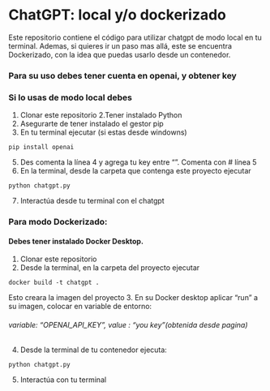 # ChatGPT: local y/o dockerizado

Este repositorio contiene el código para utilizar chatgpt de modo local en tu terminal.
Ademas, si quieres ir un paso mas allá, este se encuentra Dockerizado, con la idea que puedas usarlo desde un contenedor.

### Para su uso debes tener cuenta en openai, y obtener key

### Si lo usas de modo local debes

1. Clonar este repositorio
2.Tener instalado Python
3. Asegurarte de tener instalado el gestor pip
4. En tu terminal ejecutar (si estas desde windowns)
```
pip install openai
```
5. Des comenta la línea 4 y agrega tu key entre “”. Comenta con # línea 5 
6. En la terminal, desde la carpeta que contenga este proyecto ejecutar 
```
python chatgpt.py
```
7. Interactúa desde tu terminal con el chatgpt

### Para modo Dockerizado:

#### Debes tener instalado Docker Desktop.
1. Clonar este repositorio
2. Desde la terminal, en la carpeta del proyecto ejecutar
```
docker build -t chatgpt .
```
Esto creara la imagen del proyecto
3. En su Docker desktop aplicar “run” a su imagen, colocar en variable de entorno:
###### variable: “OPENAI_API_KEY”, value : “you key”(obtenida desde pagina)
4. Desde la terminal de tu contenedor ejecuta:
```
python chatgpt.py
```
5. Interactúa con tu terminal
